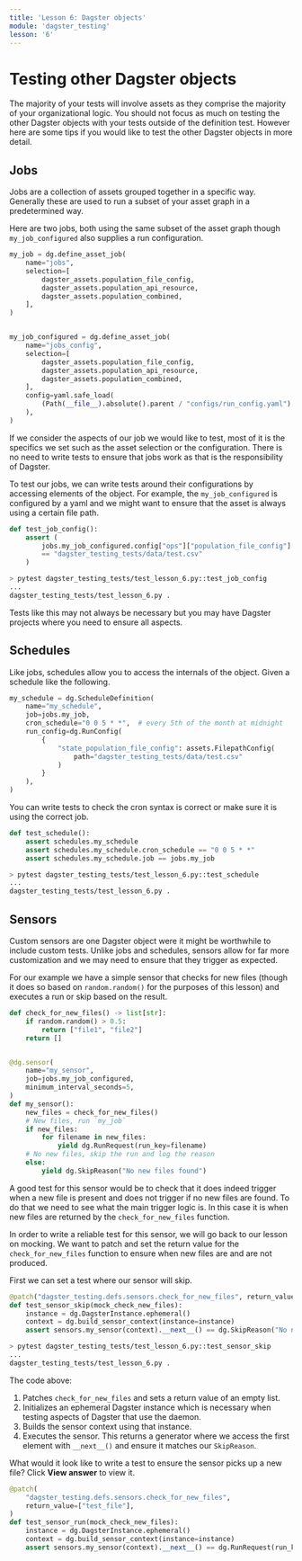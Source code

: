 ```yaml
---
title: 'Lesson 6: Dagster objects'
module: 'dagster_testing'
lesson: '6'
---
```


# Testing other Dagster objects

The majority of your tests will involve assets as they comprise the majority of your organizational logic. You should not focus as much on testing the other Dagster objects with your tests outside of the definition test. However here are some tips if you would like to test the other Dagster objects in more detail.

## Jobs

Jobs are a collection of assets grouped together in a specific way. Generally these are used to run a subset of your asset graph in a predetermined way.

Here are two jobs, both using the same subset of the asset graph though `my_job_configured` also supplies a run configuration.

```python
my_job = dg.define_asset_job(
    name="jobs",
    selection=[
        dagster_assets.population_file_config,
        dagster_assets.population_api_resource,
        dagster_assets.population_combined,
    ],
)


my_job_configured = dg.define_asset_job(
    name="jobs_config",
    selection=[
        dagster_assets.population_file_config,
        dagster_assets.population_api_resource,
        dagster_assets.population_combined,
    ],
    config=yaml.safe_load(
        (Path(__file__).absolute().parent / "configs/run_config.yaml").open()
    ),
)
```

If we consider the aspects of our job we would like to test, most of it is the specifics we set such as the asset selection or the configuration. There is no need to write tests to ensure that jobs work as that is the responsibility of Dagster.

To test our jobs, we can write tests around their configurations by accessing elements of the object. For example, the `my_job_configured` is configured by a yaml and we might want to ensure that the asset is always using a certain file path.

```python
def test_job_config():
    assert (
        jobs.my_job_configured.config["ops"]["population_file_config"]["config"]["path"]
        == "dagster_testing_tests/data/test.csv"
    )
```

```bash
> pytest dagster_testing_tests/test_lesson_6.py::test_job_config
...
dagster_testing_tests/test_lesson_6.py .                                                          [100%]
```

Tests like this may not always be necessary but you may have Dagster projects where you need to ensure all aspects.

## Schedules

Like jobs, schedules allow you to access the internals of the object. Given a schedule like the following.

```python
my_schedule = dg.ScheduleDefinition(
    name="my_schedule",
    job=jobs.my_job,
    cron_schedule="0 0 5 * *",  # every 5th of the month at midnight
    run_config=dg.RunConfig(
        {
            "state_population_file_config": assets.FilepathConfig(
                path="dagster_testing_tests/data/test.csv"
            )
        }
    ),
)
```

You can write tests to check the cron syntax is correct or make sure it is using the correct job.

```python
def test_schedule():
    assert schedules.my_schedule
    assert schedules.my_schedule.cron_schedule == "0 0 5 * *"
    assert schedules.my_schedule.job == jobs.my_job
```

```bash
> pytest dagster_testing_tests/test_lesson_6.py::test_schedule
...
dagster_testing_tests/test_lesson_6.py .                                                          [100%]
```

## Sensors

Custom sensors are one Dagster object were it might be worthwhile to include custom tests. Unlike jobs and schedules, sensors allow for far more customization and we may need to ensure that they trigger as expected.

For our example we have a simple sensor that checks for new files (though it does so based on `random.random()` for the purposes of this lesson) and executes a run or skip based on the result.

```python
def check_for_new_files() -> list[str]:
    if random.random() > 0.5:
        return ["file1", "file2"]
    return []


@dg.sensor(
    name="my_sensor",
    job=jobs.my_job_configured,
    minimum_interval_seconds=5,
)
def my_sensor():
    new_files = check_for_new_files()
    # New files, run `my_job`
    if new_files:
        for filename in new_files:
            yield dg.RunRequest(run_key=filename)
    # No new files, skip the run and log the reason
    else:
        yield dg.SkipReason("No new files found")
```

A good test for this sensor would be to check that it does indeed trigger when a new file is present and does not trigger if no new files are found. To do that we need to see what the main trigger logic is. In this case it is when new files are returned by the `check_for_new_files` function.

In order to write a reliable test for this sensor, we will go back to our lesson on mocking. We want to patch and set the return value for the `check_for_new_files` function to ensure when new files are and are not produced.

First we can set a test where our sensor will skip.

```python
@patch("dagster_testing.defs.sensors.check_for_new_files", return_value=[])
def test_sensor_skip(mock_check_new_files):
    instance = dg.DagsterInstance.ephemeral()
    context = dg.build_sensor_context(instance=instance)
    assert sensors.my_sensor(context).__next__() == dg.SkipReason("No new files found")
```

```bash
> pytest dagster_testing_tests/test_lesson_6.py::test_sensor_skip
...
dagster_testing_tests/test_lesson_6.py .                                                          [100%]
```

The code above:

1. Patches `check_for_new_files` and sets a return value of an empty list.
2. Initializes an ephemeral Dagster instance which is necessary when testing aspects of Dagster that use the daemon.
3. Builds the sensor context using that instance.
4. Executes the sensor. This returns a generator where we access the first element with `__next__()` and ensure it matches our `SkipReason`.

What would it look like to write a test to ensure the sensor picks up a new file? Click **View answer** to view it.

```python {% obfuscated="true" %}
@patch(
    "dagster_testing.defs.sensors.check_for_new_files",
    return_value=["test_file"],
)
def test_sensor_run(mock_check_new_files):
    instance = dg.DagsterInstance.ephemeral()
    context = dg.build_sensor_context(instance=instance)
    assert sensors.my_sensor(context).__next__() == dg.RunRequest(run_key="test_file")
```